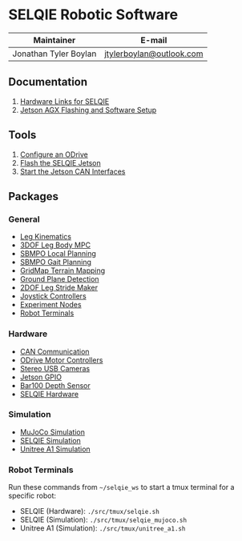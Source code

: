 # SELQIE Robotic Software

|       Maintainer      |         E-mail           |
| --------------------- | ------------------------ |
| Jonathan Tyler Boylan | jtylerboylan@outlook.com |

## Documentation

1. [Hardware Links for SELQIE](./docs/Hardware.md)
2. [Jetson AGX Flashing and Software Setup](./docs/JetsonAGX-Setup.md)

## Tools

1. [Configure an ODrive](./tools/configure_odrive.py)
2. [Flash the SELQIE Jetson](./tools/install.sh)
3. [Start the Jetson CAN Interfaces](./tools/loadcan_jetson.sh)

## Packages

### General
- [Leg Kinematics](./leg_kinematics/)
- [3DOF Leg Body MPC](./legged_mpc/)
- [SBMPO Local Planning](./local_planning/)
- [SBMPO Gait Planning](./gait_planning/)
- [GridMap Terrain Mapping](./terrain_mapping/)
- [Ground Plane Detection](./ground_plane_detection/)
- [2DOF Leg Stride Maker](./stride_maker/)
- [Joystick Controllers](./robot_joysticks/)
- [Experiment Nodes](./robot_experiments/)
- [Robot Terminals](./robot_utils/)

### Hardware

- [CAN Communication](./can_bus/)
- [ODrive Motor Controllers](./odrive_ros2/)
- [Stereo USB Cameras](./stereo_usb_cam/)
- [Jetson GPIO](./jetson_ros2/)
- [Bar100 Depth Sensor](./bar100_ros2/)
- [SELQIE Hardware](./selqie_ros2/)

### Simulation

- [MuJoCo Simulation](./mujoco_ros2/)
- [SELQIE Simulation](./selqie_ros2/)
- [Unitree A1 Simulation](./unitree_a1_mujoco/)

### Robot Terminals
Run these commands from `~/selqie_ws` to start a tmux terminal for a specific robot:
- SELQIE (Hardware): `./src/tmux/selqie.sh`
- SELQIE (Simulation): `./src/tmux/selqie_mujoco.sh`
- Unitree A1 (Simulation): `./src/tmux/unitree_a1.sh`